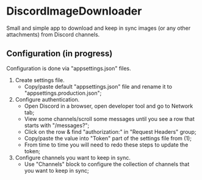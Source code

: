 # DiscordImageDownloader
 Small and simple app to download and keep in sync images (or any other attachments) from Discord channels.
 
 ## Configuration (in progress)
 Configuration is done via "appsettings.json" files.
 
1. Create settings file.
   - Copy/paste default "appsettings.json" file and rename it to "appsettings.production.json";
3. Configure authentication.
   - Open Discord in a browser, open developer tool and go to Network tab;
   - View some channels/scroll some messages until you see a row that starts with "/messages?";
   - Click on the row & find "authorization:" in "Request Headers" group;
   - Copy/paste the value into "Token" part of the settings file from (1);
   - From time to time you will need to redo these steps to update the token; 
4. Configure channels you want to keep in sync.
   - Use "Channels" block to configure the collection of channels that you want to keep in sync;
